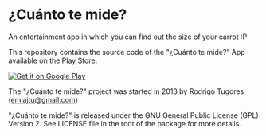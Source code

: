 # ¿Cuánto te mide?
An entertainment app in which you can find out the size of your carrot :P

This repository contains the source code of the "¿Cuánto te mide?" App available on the Play Store:

<a href="https://play.google.com/store/apps/details?id=huitca1212.cuantotemide">
<img alt="Get it on Google Play" src="http://steverichey.github.io/google-play-badge-svg/img/en_get.svg" />
</a>

The "¿Cuánto te mide?" project was started in 2013 by Rodrigo Tugores (emiajtu@gmail.com)

"¿Cuánto te mide?" is released under the GNU General Public License (GPL) Version 2. See LICENSE file in the root of the package for more details.
